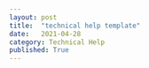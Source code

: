 ```yaml
---
layout: post
title:  "technical help template"
date:   2021-04-28
category: Technical Help
published: True
---
```

